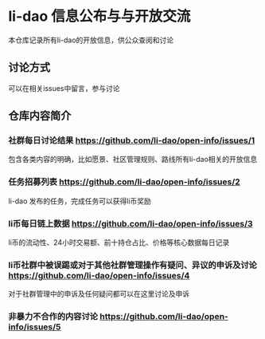 # li-dao 信息公布与与开放交流

本仓库记录所有li-dao的开放信息，供公众查阅和讨论

## 讨论方式

可以在相关issues中留言，参与讨论

## 仓库内容简介

### 社群每日讨论结果 https://github.com/li-dao/open-info/issues/1
包含各类内容的明确，比如愿景、社区管理规则、路线所有li-dao相关的开放信息

### 任务招募列表 https://github.com/li-dao/open-info/issues/2
li-dao 发布的任务，完成任务可以获得li币奖励

### li币每日链上数据 https://github.com/li-dao/open-info/issues/3
li币的流动性、24小时交易额、前十持仓占比、价格等核心数据每日记录

### li币社群中被误踢或对于其他社群管理操作有疑问、异议的申诉及讨论 https://github.com/li-dao/open-info/issues/4
对于社群管理中的申诉及任何疑问都可以在这里讨论及申诉

### 非暴力不合作的内容讨论 https://github.com/li-dao/open-info/issues/5
